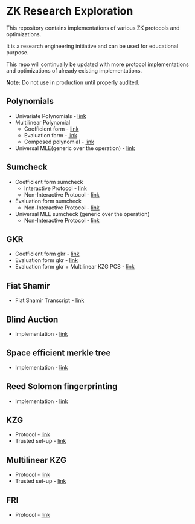# ZK Research Exploration

This repository contains implementations of various ZK protocols and optimizations.

It is a research engineering initiative and can be used for educational purpose.

This repo will continually be updated with more protocol implementations and optimizations of already existing implementations.

**Note:** Do not use in production until properly audited.

## Polynomials
- Univariate Polynomials - [link](./polynomials/src/univariate_polynomial/)
- Multilinear Polynomial
    - Coefficient form - [link](./polynomials/src/multilinear_polynomial/coef_form.rs)
    - Evaluation form - [link](./polynomials/src/multilinear_polynomial/eval_form.rs)
    - Composed polynomial - [link](./polynomials/src/multilinear_polynomial/composed_poly.rs)
- Universal MLE(generic over the operation) - [link](./polynomials/src/multilinear_polynomial/universal_mle/)

## Sumcheck
- Coefficient form sumcheck
    - Interactive Protocol - [link](./sumcheck/src/coeff_form/interactive_sumcheck.rs)
    - Non-Interactive Protocol - [link](./sumcheck/src/coeff_form/non_interactive_sumcheck.rs)
- Evaluation form sumcheck
    - Non-Interactive Protocol - [link](./sumcheck/src/eval_form/)
- Universal MLE sumcheck (generic over the operation)
    - Non-Interactive Protocol - [link](./sumcheck/src/universal_mle/)

## GKR
- Coefficient form gkr - [link](./gkr/src/coeff_form/) 
- Evaluation form gkr - [link](./gkr/src/eval_form/)
- Evaluation form gkr + Multilinear KZG PCS - [link](./gkr/src/eval_form/succinct_gkr.rs)
    
## Fiat Shamir
- Fiat Shamir Transcript - [link](./fiat_shamir_transcript/src/lib.rs)

## Blind Auction
- Implementation - [link](./blind_auction/src/lib.rs)

## Space efficient merkle tree
- Implementation - [link](./merkle_tree/)

## Reed Solomon fingerprinting
- Implementation - [link](./reed_solomon_fingerprinting/)

## KZG
- Protocol - [link](./kzg/src/lib.rs)
- Trusted set-up - [link](./kzg/src/trusted_setup.rs)

## Multilinear KZG
- Protocol - [link](./multilinear_kzg/src/lib.rs)
- Trusted set-up - [link](./multilinear_kzg/src/trusted_setup.rs)

## FRI
- Protocol - [link](./fri/src/fri.rs)